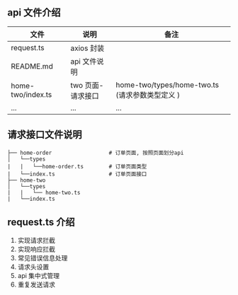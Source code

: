 ## api 文件介绍

| 文件              | 说明              | 备注                                           |
| ----------------- | ----------------- | ---------------------------------------------- |
| request.ts        | axios 封装        |                                                |
| README.md         | api 文件说明      |                                                |
| home-two/index.ts | two 页面-请求接口 | home-two/types/home-two.ts (请求参数类型定义 ) |
| ...               | ...               | ...                                            |

## 请求接口文件说明

```
├── home-order                  # 订单页面, 按照页面划分api
│   └──types
|   |   └──home-order.ts        # 订单页面类型
|   └──index.ts                 # 订单页面接口
├── home-two
│   └──types
|   |   └── home-two.ts
|   └──index.ts
```

## request.ts 介绍

1. 实现请求拦截
2. 实现响应拦截
3. 常见错误信息处理
4. 请求头设置
5. api 集中式管理
6. 重复发送请求
